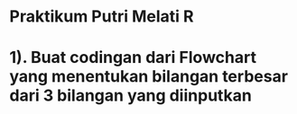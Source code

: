# Praktikum Putri Melati R
# 1). Buat codingan dari Flowchart yang menentukan bilangan terbesar dari 3 bilangan yang diinputkan 
